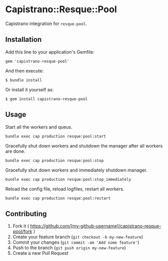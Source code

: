 # Capistrano::Resque::Pool

Capistrano integration for `resque-pool`.

## Installation

Add this line to your application's Gemfile:

    gem 'capistrano-resque-pool'

And then execute:

    $ bundle install

Or install it yourself as:

    $ gem install capistrano-resque-pool

## Usage

Start all the workers and queus.

    bundle exec cap production resque:pool:start

Gracefully shut down workers and shutdown the manager after all workers are done.

    bundle exec cap production resque:pool:stop

Gracefully shut down workers and immediately shutdown manager.

    bundle exec cap production resque:pool:stop_immediately

Reload the config file, reload logfiles, restart all workers.

    bundle exec cap production resque:pool:restart


## Contributing

1. Fork it ( https://github.com/[my-github-username]/capistrano-resque-pool/fork )
2. Create your feature branch (`git checkout -b my-new-feature`)
3. Commit your changes (`git commit -am 'Add some feature'`)
4. Push to the branch (`git push origin my-new-feature`)
5. Create a new Pull Request

